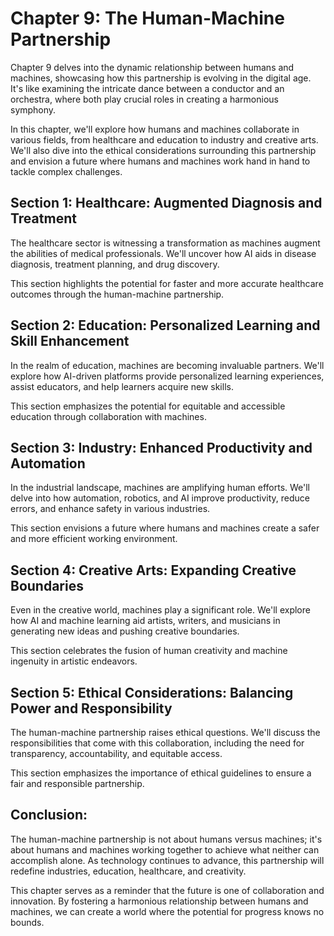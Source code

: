 # Chapter 9: The Human-Machine Partnership

Chapter 9 delves into the dynamic relationship between humans and machines, showcasing how this partnership is evolving in the digital age. It's like examining the intricate dance between a conductor and an orchestra, where both play crucial roles in creating a harmonious symphony.

In this chapter, we'll explore how humans and machines collaborate in various fields, from healthcare and education to industry and creative arts. We'll also dive into the ethical considerations surrounding this partnership and envision a future where humans and machines work hand in hand to tackle complex challenges.

## Section 1: Healthcare: Augmented Diagnosis and Treatment
The healthcare sector is witnessing a transformation as machines augment the abilities of medical professionals. We'll uncover how AI aids in disease diagnosis, treatment planning, and drug discovery.

This section highlights the potential for faster and more accurate healthcare outcomes through the human-machine partnership.

## Section 2: Education: Personalized Learning and Skill Enhancement
In the realm of education, machines are becoming invaluable partners. We'll explore how AI-driven platforms provide personalized learning experiences, assist educators, and help learners acquire new skills.

This section emphasizes the potential for equitable and accessible education through collaboration with machines.

## Section 3: Industry: Enhanced Productivity and Automation
In the industrial landscape, machines are amplifying human efforts. We'll delve into how automation, robotics, and AI improve productivity, reduce errors, and enhance safety in various industries.

This section envisions a future where humans and machines create a safer and more efficient working environment.

## Section 4: Creative Arts: Expanding Creative Boundaries
Even in the creative world, machines play a significant role. We'll explore how AI and machine learning aid artists, writers, and musicians in generating new ideas and pushing creative boundaries.

This section celebrates the fusion of human creativity and machine ingenuity in artistic endeavors.

## Section 5: Ethical Considerations: Balancing Power and Responsibility
The human-machine partnership raises ethical questions. We'll discuss the responsibilities that come with this collaboration, including the need for transparency, accountability, and equitable access.

This section emphasizes the importance of ethical guidelines to ensure a fair and responsible partnership.

## Conclusion:
The human-machine partnership is not about humans versus machines; it's about humans and machines working together to achieve what neither can accomplish alone. As technology continues to advance, this partnership will redefine industries, education, healthcare, and creativity.

This chapter serves as a reminder that the future is one of collaboration and innovation. By fostering a harmonious relationship between humans and machines, we can create a world where the potential for progress knows no bounds.